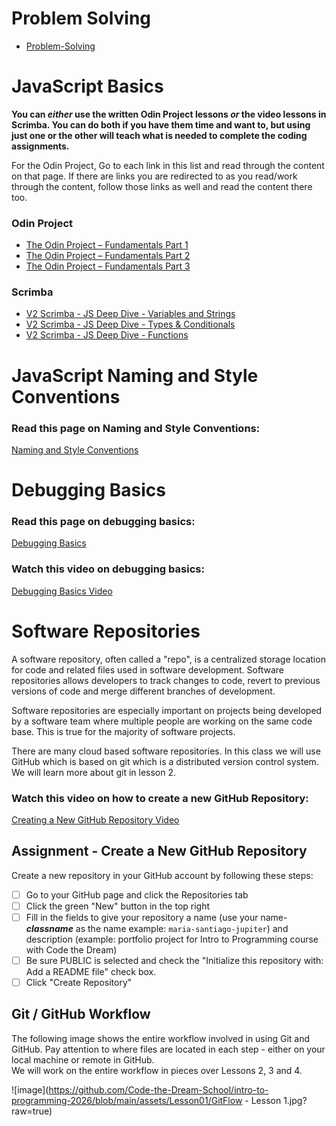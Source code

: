 # Problem Solving

- [Problem-Solving](https://github.com/Code-the-Dream-School/intro-to-programming-2026/wiki/Problem-Solving)

# JavaScript Basics

**You can _either_ use the written Odin Project lessons _or_ the video lessons in Scrimba. You can do both if you have them time and want to, but using just one or the other will teach what is needed to complete the coding assignments.**

For the Odin Project, Go to each link in this list and read through the content on that page. If there are links you are redirected to as you read/work through the content, follow those links as well and read the content there too.

### Odin Project

- [The Odin Project – Fundamentals Part 1](https://www.theodinproject.com/paths/foundations/courses/foundations/lessons/fundamentals-part-1)
- [The Odin Project – Fundamentals Part 2](https://www.theodinproject.com/paths/foundations/courses/foundations/lessons/fundamentals-part-2)
- [The Odin Project – Fundamentals Part 3](https://www.theodinproject.com/paths/foundations/courses/foundations/lessons/fundamentals-part-3)

### Scrimba

- [V2 Scrimba - JS Deep Dive - Variables and Strings](https://v2.scrimba.com/javascript-deep-dive-c0a/~04)
- [V2 Scrimba - JS Deep Dive - Types & Conditionals](https://v2.scrimba.com/javascript-deep-dive-c0a/~0g)
- [V2 Scrimba - JS Deep Dive - Functions](https://v2.scrimba.com/javascript-deep-dive-c0a/~0q)

# JavaScript Naming and Style Conventions

### Read this page on Naming and Style Conventions: ###

[Naming and Style Conventions](https://github.com/Code-the-Dream-School/intro-to-programming-2026/wiki/Naming-Conventions)

# Debugging Basics

### Read this page on debugging basics: ###

[Debugging Basics](https://github.com/Code-the-Dream-School/intro-to-programming-2026/wiki/Debugging-Basics)

### Watch this video on debugging basics: ###

[Debugging Basics Video](https://www.youtube.com/watch?v=RI_QQZlk4gk&list=PLYvE5YXWTfw88MpcXKPmPPJtqm_gQ3ex8&index=2_)

# Software Repositories

A software repository, often called a "repo", is a centralized storage location for code and related files used in software development. Software repositories allows developers to track changes to code, revert to previous versions of code and merge different branches of development.

Software repositories are especially important on projects being developed by a software team where multiple people are working on the same code base. This is true for the majority of software projects.

There are many cloud based software repositories. In this class we will use GitHub which is based on git which is a distributed version control system. We will learn more about git in lesson 2.

### Watch this video on how to create a new GitHub Repository: ###

[Creating a New GitHub Repository Video](https://www.youtube.com/watch?v=0AVVOi3hUmE&list=PLYvE5YXWTfw88MpcXKPmPPJtqm_gQ3ex8&index=1)

## Assignment - Create a New GitHub Repository
Create a new repository in your GitHub account by following these steps:

- [ ] Go to your GitHub page and click the Repositories tab
- [ ] Click the green "New" button in the top right
- [ ] Fill in the fields to give your repository a name (use your name-**_classname_** as the name example: `maria-santiago-jupiter`) and description (example: portfolio project for Intro to Programming course with Code the Dream)
- [ ] Be sure PUBLIC is selected and check the "Initialize this repository with: Add a README file" check box.
- [ ] Click "Create Repository"

## Git / GitHub Workflow
The following image shows the entire workflow involved in using Git and GitHub.  Pay attention to where files are located in each step - either on your local machine or remote in GitHub.  
We will work on the entire workflow in pieces over Lessons 2, 3 and 4.

![image](https://github.com/Code-the-Dream-School/intro-to-programming-2026/blob/main/assets/Lesson01/GitFlow - Lesson 1.jpg?raw=true)